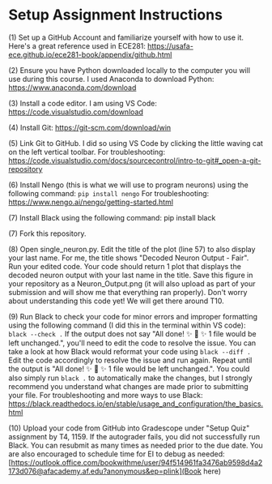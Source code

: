 # Setup Assignment Instructions

(1) Set up a GitHub Account and familiarize yourself with how to use it. Here's a great reference used in ECE281: https://usafa-ece.github.io/ece281-book/appendix/github.html

(2) Ensure you have Python downloaded locally to the computer you will use during this course. I used Anaconda to download Python: https://www.anaconda.com/download

(3) Install a code editor. I am using VS Code: https://code.visualstudio.com/download

(4) Install Git: https://git-scm.com/download/win

(5) Link Git to GitHub. I did so using VS Code by clicking the little waving cat on the left vertical toolbar.
For troubleshooting: https://code.visualstudio.com/docs/sourcecontrol/intro-to-git#_open-a-git-repository

(6) Install Nengo (this is what we will use to program neurons) using the following command: 
`pip install nengo`
For troubleshooting: https://www.nengo.ai/nengo/getting-started.html

(7) Install Black using the following command:
pip install black

(7) Fork this repository.

(8) Open single_neuron.py. Edit the title of the plot (line 57) to also display your last name. For me, the title shows "Decoded Neuron Output - Fair". Run your edited code. Your code should return 1 plot that displays the decoded neuron output with your last name in the title. Save this figure in your repository as a Neuron_Output.png (it will also upload as part of your submission and will show me that everything ran properly). Don't worry about understanding this code yet! We will get there around T10.

(9) Run Black to check your code for minor errors and improper formatting using the following command (I did this in the terminal within VS code):
`black --check .`
If the output does not say "All done! ✨ 🍰 ✨ 1 file would be left unchanged.", you'll need to edit the code to resolve the issue. You can take a look at how Black would reformat your code using `black --diff .` Edit the code accordingly to resolve the issue and run again. Repeat until the output is "All done! ✨ 🍰 ✨ 1 file would be left unchanged.". You could also simply run `black .` to automatically make the changes, but I strongly recommend you understand what changes are made prior to submitting your file. For troubleshooting and more ways to use Black: https://black.readthedocs.io/en/stable/usage_and_configuration/the_basics.html

(10) Upload your code from GitHub into Gradescope under "Setup Quiz" assignment by T4, 1159. If the autograder fails, you did not successfully run Black. You can resubmit as many times as needed prior to the due date. You are also encouraged to schedule time for EI to debug as needed: [https://outlook.office.com/bookwithme/user/94f514961fa3476ab9598d4a2173d076@afacademy.af.edu?anonymous&ep=plink](Book here)
